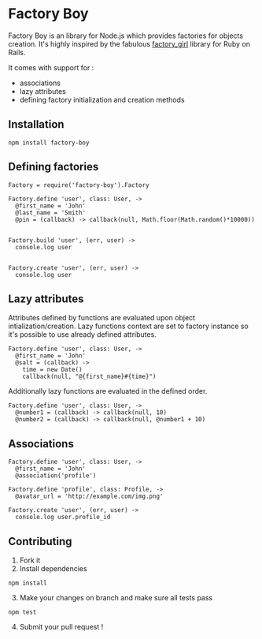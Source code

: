 Factory Boy
===========

Factory Boy is an library for Node.js which provides factories for objects creation. 
It's highly inspired by the fabulous [factory\_girl](http://github.com/thoughtbot/factory_girl) library for Ruby on Rails.

It comes with support for :

* associations
* lazy attributes
* defining factory initialization and creation methods

## Installation

```
npm install factory-boy
```

## Defining factories

```
Factory = require('factory-boy').Factory

Factory.define 'user', class: User, ->
  @first_name = 'John'
  @last_name = 'Smith'
  @pin = (callback) -> callback(null, Math.floor(Math.random()*10000))
  
  
Factory.build 'user', (err, user) ->
  console.log user


Factory.create 'user', (err, user) ->
  console.log user
```

## Lazy attributes

Attributes defined by functions are evaluated upon object intialization/creation. 
Lazy functions context are set to factory instance so it's possible to use already defined attributes.

```
Factory.define 'user', class: User, ->
  @first_name = 'John'
  @salt = (callback) -> 
    time = new Date()
    callback(null, "@{first_name}#{time}")
```

Additionally lazy functions are evaluated in the defined order.

```
Factory.define 'user', class: User, ->
  @number1 = (callback) -> callback(null, 10)
  @number2 = (callback) -> callback(null, @number1 + 10)
```

## Associations

```
Factory.define 'user', class: User, ->
  @first_name = 'John'
  @association('profile')

Factory.define 'profile', class: Profile, ->
  @avatar_url = 'http://example.com/img.png'

Factory.create 'user', (err, user) ->
  console.log user.profile_id
```

## Contributing

1. Fork it
2. Install dependencies

```
npm install
```

3. Make your changes on branch and make sure all tests pass 

```
npm test
```

4. Submit your pull request !
